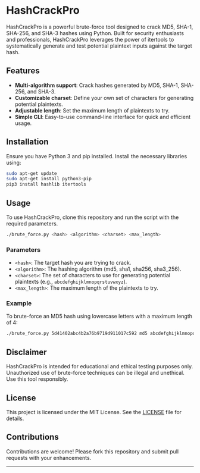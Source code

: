 # HashCrackPro

HashCrackPro is a powerful brute-force tool designed to crack MD5, SHA-1, SHA-256, and SHA-3 hashes using Python. Built for security enthusiasts and professionals, HashCrackPro leverages the power of itertools to systematically generate and test potential plaintext inputs against the target hash.

## Features

- **Multi-algorithm support**: Crack hashes generated by MD5, SHA-1, SHA-256, and SHA-3.
- **Customizable charset**: Define your own set of characters for generating potential plaintexts.
- **Adjustable length**: Set the maximum length of plaintexts to try.
- **Simple CLI**: Easy-to-use command-line interface for quick and efficient usage.

## Installation

Ensure you have Python 3 and pip installed. Install the necessary libraries using:

```sh
sudo apt-get update
sudo apt-get install python3-pip
pip3 install hashlib itertools
```

## Usage

To use HashCrackPro, clone this repository and run the script with the required parameters.

```sh
./brute_force.py <hash> <algorithm> <charset> <max_length>
```

### Parameters

- `<hash>`: The target hash you are trying to crack.
- `<algorithm>`: The hashing algorithm (md5, sha1, sha256, sha3_256).
- `<charset>`: The set of characters to use for generating potential plaintexts (e.g., `abcdefghijklmnopqrstuvwxyz`).
- `<max_length>`: The maximum length of the plaintexts to try.

### Example

To brute-force an MD5 hash using lowercase letters with a maximum length of 4:

```sh
./brute_force.py 5d41402abc4b2a76b9719d911017c592 md5 abcdefghijklmnopqrstuvwxyz 4
```

## Disclaimer

HashCrackPro is intended for educational and ethical testing purposes only. Unauthorized use of brute-force techniques can be illegal and unethical. Use this tool responsibly.

## License

This project is licensed under the MIT License. See the [LICENSE](https://drive.google.com/file/d/1SLTa0ppwSttFH863zQDrJAzSPqORiXFu/view?usp=sharing) file for details.

## Contributions

Contributions are welcome! Please fork this repository and submit pull requests with your enhancements.

---
